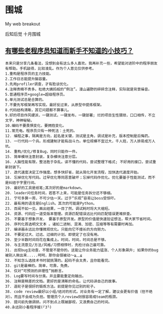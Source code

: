 # 围城

My web breakout

后知后觉  十月围城

##  [有哪些老程序员知道而新手不知道的小技巧？](https://www.zhihu.com/question/36426051/answer/76031743)
    本来只是分享几条看法，没想到会有这么多人喜欢。我再补充一些，希望能对进阶中的程序朋友有帮助。手机敲得，比较凌乱。作为个人意见仅供参考。
    1.重构是程序员的主力技能。
    2.工作日志能提升脑容量。
    3.先用profiler调查，才有脸谈优化。
    4.注释贵精不贵多。杜绝大姨妈般的“例注”。漫山遍野的碎碎念注释，实际就是背景噪音。
    5.普通程序员+google=超级程序员。
    6.单元测试总是合算的。
    7.不要先写框架再写实现。最好反过来，从原型中提炼框架。
    8.代码结构清晰，其它问题都不算事儿。
    9.好的项目作风硬派，一键测试，一键发布，一键部署; 烂的项目生性猥琐，口口相传，不立文字，神神秘秘。
    10.编码不要畏惧变化，要拥抱变化。
    11.常充电。程序员只有一种死法：土死的。
    12. 编程之事，隔离是方向，起名是关键，测试是主角，调试是补充，版本控制是后悔药。
    13. 一行代码一个兵。形成建制才能有战斗力。单位规模不宜过大，千人班，万人排易成万人坑。
    14. 重构/优化/修复Bug，同时只能作一件。
    15. 简单模块注意封装，复杂模块注意分层。
    16. 人脑性能有限，整洁胜于杂乱。读不懂的代码，尝试整理下格式; 不好用的接口，尝试重新封装下。
    17. 迭代速度决定工作强度。想多快好省，就从简化开发流程，加快迭代速度开始。
    18. 忘掉优化写代码。过早优化等同恶意破坏；忘掉代码作优化。优化要基于性能测试，而不是纠结于字里行间。
    19. 最好的工具是纸笔;其次好的是markdown。
    20. leader问任务时间，若答不上来，可能是任务拆分还不够细。
    21. 宁可多算一周，不可少估一天。过于“乐观”容易让boss受惊吓。
    22. 最有用的语言是English。其次的可能是Python。
    23. 百闻不如一见。画出结果，一目了然。调试耗时将大大缩短。
    24. 资源、代码应一道受版本管理。资源匹配错误远比代码匹配错误更难排查。
    25. 不要基于想象开发， 要基于原型开发。原型的价值是快速验证想法，帮大家节省时间。
    26. 序列化首选明文文本 。诸如二进制、混淆、加密、压缩等等有需要时再加。
    27. 编译器永远比你懂微观优化。只能向它不擅长的方向努力。
    28. 不要定过大、过远、过细的计划。即使定了也没有用。
    29. 至少半数时间将花在集成上。时间，时间，时间总是不够。
    30. 与主流意见/方法/风格/习惯相悖时，先检讨自己最可靠。
    31. 出现bug主动查，不管是不是你的。这能让你业务能力猛涨、个人形象飙升; 如果你的bug被别人揪出来.....呵呵，那你会很被动～≧﹏≦
    32. 不知怎么选技术书时就挑薄的。起码不会太贵，且你能看完。
    33. git是最棒的。简单，可靠，免费。
    34. 仅对“可预测的非理性”抛断言。
    35. Log要写时间与分类。并且要能重定向输出。
    36. 注释是稍差的文档。更好的是清晰的命名。让代码讲自己的故事。
    37. 造轮子是很好的锻炼方法。前提是你见过别的轮子。
    38. code review最好以小组/结对的形式。对业务有一定了解，建议会更有价值（但不绝对）。而且不会成为负担。管理员个人review则很容易成team的瓶颈。
    39. 提问前先做调研。问不到点上既被鄙视，又浪费自己的时间。
    40.永远别小看程序媛(╯3╰)
